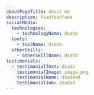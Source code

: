 ```yaml
---
aboutPageTitle: About me
description: fsadfsadfada
socialMedia:
  technologies:
    - technologyName: dsada
  tools:
    - toolName: dsada
  otherSkills:
    - otherSkillName: dsada
testimonials:
  - testimonialText: dsada
    testimonialImage: image.png
    testimonialName: dsadasd
    testimonialJob: dsadad
---
```

